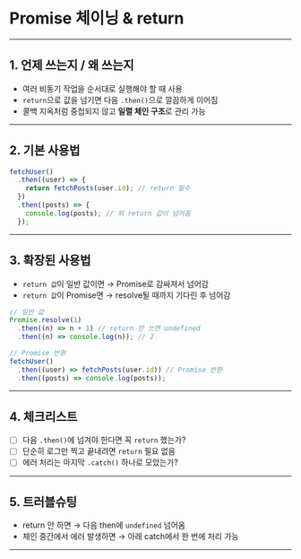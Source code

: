 # Promise 체이닝 & return

---

## 1. 언제 쓰는지 / 왜 쓰는지

- 여러 비동기 작업을 순서대로 실행해야 할 때 사용
- `return`으로 값을 넘기면 다음 `.then()`으로 깔끔하게 이어짐
- 콜백 지옥처럼 중첩되지 않고 **일렬 체인 구조**로 관리 가능

---

## 2. 기본 사용법

```js
fetchUser()
  .then((user) => {
    return fetchPosts(user.id); // return 필수
  })
  .then((posts) => {
    console.log(posts); // 위 return 값이 넘어옴
  });
```

---

## 3. 확장된 사용법

- `return 값`이 일반 값이면 → Promise로 감싸져서 넘어감
- `return 값`이 Promise면 → resolve될 때까지 기다린 후 넘어감

```js
// 일반 값
Promise.resolve(1)
  .then((n) => n + 1) // return 안 쓰면 undefined
  .then((n) => console.log(n)); // 2

// Promise 반환
fetchUser()
  .then((user) => fetchPosts(user.id)) // Promise 반환
  .then((posts) => console.log(posts));
```

---

## 4. 체크리스트

- [ ] 다음 `.then()`에 넘겨야 한다면 꼭 `return` 했는가?
- [ ] 단순히 로그만 찍고 끝내려면 `return` 필요 없음
- [ ] 에러 처리는 마지막 `.catch()` 하나로 모았는가?

---

## 5. 트러블슈팅

- return 안 하면 → 다음 then에 `undefined` 넘어옴
- 체인 중간에서 에러 발생하면 → 아래 catch에서 한 번에 처리 가능

---
